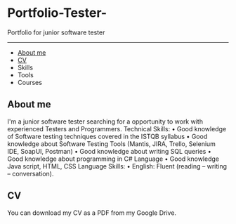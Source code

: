 # Portfolio-Tester-
Portfolio for junior software tester 
***
- [About me](#about-me)
- [CV](#cv)
- Skills
- Tools
- Courses
  
## About me 
I'm a junior software tester searching for a opportunity to work with experienced Testers and Programmers.
Technical Skills:
• Good knowledge of Software testing techniques covered in the ISTQB syllabus
• Good knowledge about Software Testing Tools (Mantis, JIRA, Trello, Selenium IDE, SoapUI, Postman)
• Good knowledge about writing SQL queries
• Good knowledge about programming in C# Language
• Good knowledge Java script, HTML, CSS
Language Skills:
• English: Fluent (reading – writing – conversation).

## CV
You can download my CV as a PDF from my Google Drive.
